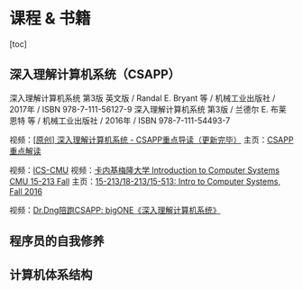 # 课程 & 书籍

[toc]



## 深入理解计算机系统（CSAPP）

深入理解计算机系统 第3版 英文版 / Randal E. Bryant 等 / 机械工业出版社 / 2017年 / ISBN 978-7-111-56127-9
深入理解计算机系统 第3版 / 兰德尔 E. 布莱恩特 等 / 机械工业出版社 / 2016年 / ISBN 978-7-111-54493-7

视频：[[原创] 深入理解计算机系统 - CSAPP重点导读（更新完毕）](https://www.bilibili.com/video/BV1RK4y1R7Kf/)
主页：[CSAPP重点解读](https://fengmuzi2003.gitbook.io/csapp3e/)

视频：[ICS-CMU](https://www.youtube.com/playlist?list=PLbY-cFJNzq7z_tQGq-rxtq_n2QQDf5vnM)
视频：[卡内基梅隆大学 Introduction to Computer Systems CMU 15-213 Fall](https://www.bilibili.com/video/BV1Lx411p7Wn/)
主页：[15-213/18-213/15-513: Intro to Computer Systems, Fall 2016](https://www.cs.cmu.edu/afs/cs/academic/class/15213-f16/www/index.html)

视频：[Dr.Dng陪跑CSAPP: bigONE《深入理解计算机系统》](https://www.bilibili.com/video/BV1hf4y1P7qW/)



## 程序员的自我修养





## 计算机体系结构

